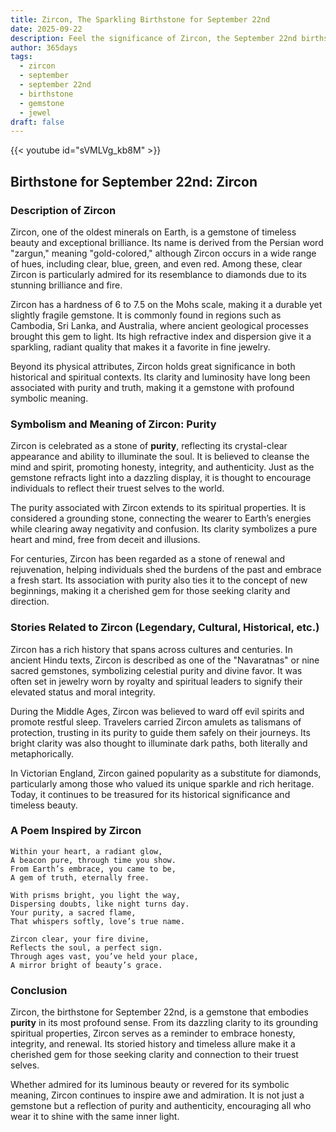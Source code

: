 ```yaml
---
title: Zircon, The Sparkling Birthstone for September 22nd
date: 2025-09-22
description: Feel the significance of Zircon, the September 22nd birthstone symbolizing Purity. Let its beauty and meaning brighten your day.
author: 365days
tags:
  - zircon
  - september
  - september 22nd
  - birthstone
  - gemstone
  - jewel
draft: false
---
```


{{< youtube id="sVMLVg_kb8M" >}}

## Birthstone for September 22nd: Zircon

### Description of Zircon

Zircon, one of the oldest minerals on Earth, is a gemstone of timeless beauty and exceptional brilliance. Its name is derived from the Persian word "zargun," meaning "gold-colored," although Zircon occurs in a wide range of hues, including clear, blue, green, and even red. Among these, clear Zircon is particularly admired for its resemblance to diamonds due to its stunning brilliance and fire.

Zircon has a hardness of 6 to 7.5 on the Mohs scale, making it a durable yet slightly fragile gemstone. It is commonly found in regions such as Cambodia, Sri Lanka, and Australia, where ancient geological processes brought this gem to light. Its high refractive index and dispersion give it a sparkling, radiant quality that makes it a favorite in fine jewelry.

Beyond its physical attributes, Zircon holds great significance in both historical and spiritual contexts. Its clarity and luminosity have long been associated with purity and truth, making it a gemstone with profound symbolic meaning.

### Symbolism and Meaning of Zircon: Purity

Zircon is celebrated as a stone of **purity**, reflecting its crystal-clear appearance and ability to illuminate the soul. It is believed to cleanse the mind and spirit, promoting honesty, integrity, and authenticity. Just as the gemstone refracts light into a dazzling display, it is thought to encourage individuals to reflect their truest selves to the world.

The purity associated with Zircon extends to its spiritual properties. It is considered a grounding stone, connecting the wearer to Earth’s energies while clearing away negativity and confusion. Its clarity symbolizes a pure heart and mind, free from deceit and illusions.

For centuries, Zircon has been regarded as a stone of renewal and rejuvenation, helping individuals shed the burdens of the past and embrace a fresh start. Its association with purity also ties it to the concept of new beginnings, making it a cherished gem for those seeking clarity and direction.

### Stories Related to Zircon (Legendary, Cultural, Historical, etc.)

Zircon has a rich history that spans across cultures and centuries. In ancient Hindu texts, Zircon is described as one of the "Navaratnas" or nine sacred gemstones, symbolizing celestial purity and divine favor. It was often set in jewelry worn by royalty and spiritual leaders to signify their elevated status and moral integrity.

During the Middle Ages, Zircon was believed to ward off evil spirits and promote restful sleep. Travelers carried Zircon amulets as talismans of protection, trusting in its purity to guide them safely on their journeys. Its bright clarity was also thought to illuminate dark paths, both literally and metaphorically.

In Victorian England, Zircon gained popularity as a substitute for diamonds, particularly among those who valued its unique sparkle and rich heritage. Today, it continues to be treasured for its historical significance and timeless beauty.

### A Poem Inspired by Zircon

```
Within your heart, a radiant glow,  
A beacon pure, through time you show.  
From Earth’s embrace, you came to be,  
A gem of truth, eternally free.  

With prisms bright, you light the way,  
Dispersing doubts, like night turns day.  
Your purity, a sacred flame,  
That whispers softly, love’s true name.  

Zircon clear, your fire divine,  
Reflects the soul, a perfect sign.  
Through ages vast, you’ve held your place,  
A mirror bright of beauty’s grace.
```

### Conclusion

Zircon, the birthstone for September 22nd, is a gemstone that embodies **purity** in its most profound sense. From its dazzling clarity to its grounding spiritual properties, Zircon serves as a reminder to embrace honesty, integrity, and renewal. Its storied history and timeless allure make it a cherished gem for those seeking clarity and connection to their truest selves.

Whether admired for its luminous beauty or revered for its symbolic meaning, Zircon continues to inspire awe and admiration. It is not just a gemstone but a reflection of purity and authenticity, encouraging all who wear it to shine with the same inner light.